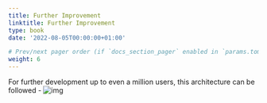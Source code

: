 ```yaml
---
title: Further Improvement
linktitle: Further Improvement
type: book
date: '2022-08-05T00:00:00+01:00'

# Prev/next pager order (if `docs_section_pager` enabled in `params.toml`)
weight: 6
---
```


For further development up to even a million users, this architecture can be followed - 
![img](/i8.png)
